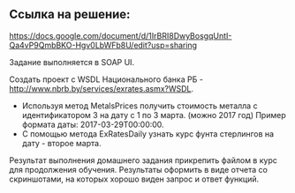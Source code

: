 ## Ссылка на решение:
https://docs.google.com/document/d/1IrBRI8DwyBosgqUntI-Qa4vP9QmbBKO-Hgv0LbWFb8U/edit?usp=sharing

Задание выполняется в SOAP UI.

Создать проект с WSDL Национального банка РБ - http://www.nbrb.by/services/exrates.asmx?WSDL.
- Используя метод MetalsPrices получить стоимость металла с идентификатором 3 на дату с 1 по 3 марта. (можно 2017 год) Пример формата даты: 2017-03-29T00:00:00.
- С помощью метода ExRatesDaily узнать курс фунта стерлингов на дату - второе марта.

Результат выполнения домашнего задания прикрепить файлом в курс для продолжения обучения. Результаты оформить в виде отчета со скриншотами, на которых хорошо виден запрос и ответ функций.